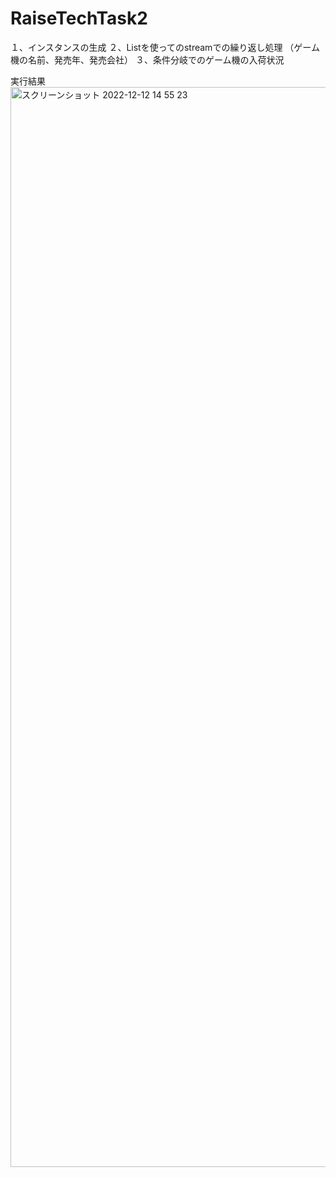 # RaiseTechTask2
１、インスタンスの生成
２、Listを使ってのstreamでの繰り返し処理
（ゲーム機の名前、発売年、発売会社）
３、条件分岐でのゲーム機の入荷状況

実行結果
<img width="1728" alt="スクリーンショット 2022-12-12 14 55 23" src="https://user-images.githubusercontent.com/107293947/206970722-df085af7-c738-4b89-8c36-45237ba2dff8.png">
